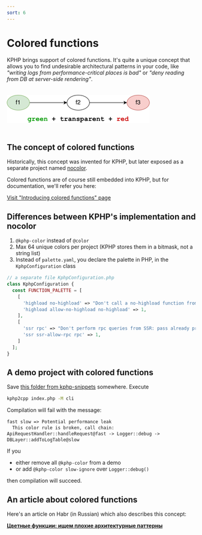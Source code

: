 ```yaml
---
sort: 6
---
```


# Colored functions 

KPHP brings support of colored functions. It's quite a unique concept that allows you to find undesirable architectural patterns in your code, like *"writing logs from performance-critical places is bad"* or *"deny reading from DB at server-side rendering"*.

<p style="padding: 20px 0;" class="img-c">
    <img alt="compiler steps" src="../../assets/img/f1-f2-f3-g-t-r.png" width="381">
</p>


## The concept of colored functions

Historically, this concept was invented for KPHP, but later exposed as a separate project named [nocolor]({{site.url_github_nocolor}}).

Colored functions are of course still embedded into KPHP, but for documentation, we'll refer you here:

<a href="{{ site.url_github_nocolor }}/blob/master/docs/introducing_colors.md" class="btn-github-page" target="_blank">
  <span class="icon icon-github"></span>
  <span>Visit "Introducing colored functions" page</span>
</a>


## Differences between KPHP's implementation and nocolor

1. `@kphp-color` instead of `@color`
2. Max 64 unique colors per project (KPHP stores them in a bitmask, not a string list)
3. Instead of `palette.yaml`, you declare the palette in PHP, in the `KphpConfiguration` class

```php
// a separate file KphpConfiguration.php
class KphpConfiguration {
  const FUNCTION_PALETTE = [
    [
      'highload no-highload' => "Don't call a no-highload function from a highload one",
      'highload allow-no-highload no-highload' => 1,
    ],
    [
      'ssr rpc' => "Don't perform rpc queries from SSR: pass already prepared data",
      'ssr ssr-allow-rpc rpc' => 1,
    ]
  ];
}
```


## A demo project with colored functions

Save [this folder from kphp-snippets]({{site.url_github_kphp_snippets}}/tree/master/colored-demo) somewhere. Execute
```bash
kphp2cpp index.php -M cli
```

Compilation will fail with the message:
```text
fast slow => Potential performance leak
  This color rule is broken, call chain:
ApiRequestHandler::handleRequest@fast -> Logger::debug -> DBLayer::addToLogTable@slow
```

If you
* either remove all `@kphp-color` from a demo
* or add `@kphp-color slow-ignore` over `Logger::debug()`

then compilation will succeed.


## An article about colored functions

Here's an article on Habr (in Russian) which also describes this concept:

**[Цветные функции: ищем плохие архитектурные паттерны](https://habr.com/ru/company/vk/blog/691828/)**
